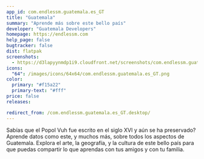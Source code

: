 ```yaml
---
app_id: com.endlessm.guatemala.es_GT
title: "Guatemala"
summary: "Aprende más sobre este bello país"
developer: "Guatemala Developers"
homepage: https://endlessm.com
help_page: false
bugtracker: false
dist: flatpak
screenshots:
  - https://d3lapyynmdp1i9.cloudfront.net/screenshots/com.endlessm.guatemala.es_GT/C/com.endlessm.guatemala.es_gt-screenshot1.jpg
icons:
  "64": /images/icons/64x64/com.endlessm.guatemala.es_GT.png
color:
  primary: "#f15a22"
  primary-text: "#fff"
price: false
releases:

redirect_from: /com.endlessm.guatemala.es_GT.desktop/
---
```


<p>Sabías que el Popol Vuh fue escrito en el siglo XVI y aún se ha preservado? Aprende datos como este, y muchos más, sobre todos los aspectos de Guatemala. Explora el arte, la geografía, y la cultura de este bello país para que puedas compartir lo que aprendas con tus amigos y con tu familia.</p>